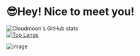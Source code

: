 #  😎Hey! Nice to meet you!

![Cloudmoon's GitHub stats](https://github-readme-stats.vercel.app/api?username=cloudmoonocus&show_icons=true&theme=solarized-light&card_width=500)
<br>
[![Top Langs](https://github-readme-stats.vercel.app/api/top-langs/?username=cloudmoonocus&card_width=500&theme=solarized-light)](https://github.com/cloudmoonocus)

*<!--START_SECTION:waka-->*
*<!--END_SECTION:waka-->*

![image](https://user-images.githubusercontent.com/98140702/184278080-d575e785-f2b0-4271-9b00-373e5f3c7060.png)
